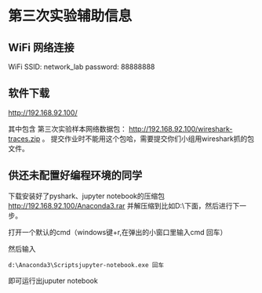 # 第三次实验辅助信息

## WiFi 网络连接
WiFi SSID: network_lab
password: 88888888

## 软件下载
http://192.168.92.100/

其中包含 第三次实验样本网络数据包： http://192.168.92.100/wireshark-traces.zip 。 提交作业时不能用这个包哈，需要提交你们小组用wireshark抓的包文件。

## 供还未配置好编程环境的同学

下载安装好了pyshark、jupyter notebook的压缩包 http://192.168.92.100/Anaconda3.rar
并解压缩到比如D:\下面，然后进行下一步。

打开一个默认的cmd（windows键+r,在弹出的小窗口里输入cmd 回车）

然后输入

`d:\Anaconda3\Scriptsjupyter-notebook.exe 回车`

即可运行出juputer notebook


